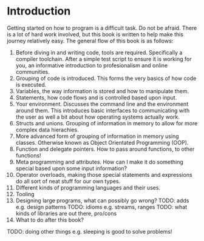 # Introduction
Getting started on how to program is a difficult task. Do not be afraid. There is a lot of hard work involved, but this book is written to help make this journey relatively easy. The general flow of this book is as follows:

1. Before diving in and writing code, tools are required. Specifically a compiler toolchain. After a simple test script to ensure it is working for you, an informative introduction to profesionalism and online communities.
2. Grouping of code is introduced. This forms the very basics of how code is executed.
3. Variables, the way information is stored and how to manipulate them.
4. Statements, how code flows and is controlled based upon input.
5. Your environment. Discusses the command line and the environment around them. This introduces basic interfaces to communicating with the user as well a bit about how operating systems actually work.
7. Structs and unions. Grouping of information in memory to allow for more complex data hierachies.
8. More advanced form of grouping of information in memory using classes. Otherwise known as Object Orientated Programming (OOP).
9. Function and delegate pointers. How to pass around functions, to other functions!
10. Meta programming and attributes. How can I make it do something special based upon some input information?
11. Operator overloads, making those special statements and expressions do all sort of neat stuff for our own types.
12. Different kinds of programming languages and their uses.
13. Tooling
14. Designing large programs, what can possibly go wrong?
TODO: adds e.g. design patterns
TODO: idioms e.g. streams, ranges
TODO: what kinds of libraries are out there, pro/cons
15. What to do after this book?

TODO: doing other things e.g. sleeping is good to solve problems!